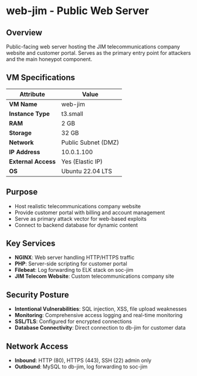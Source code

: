 # web-jim - Public Web Server

## Overview
Public-facing web server hosting the JIM telecommunications company website and customer portal. Serves as the primary entry point for attackers and the main honeypot component.

## VM Specifications

| Attribute | Value |
|-----------|-------|
| **VM Name** | web-jim |
| **Instance Type** | t3.small |
| **RAM** | 2 GB |
| **Storage** | 32 GB |
| **Network** | Public Subnet (DMZ) |
| **IP Address** | 10.0.1.100 |
| **External Access** | Yes (Elastic IP) |
| **OS** | Ubuntu 22.04 LTS |

## Purpose
- Host realistic telecommunications company website
- Provide customer portal with billing and account management
- Serve as primary attack vector for web-based exploits
- Connect to backend database for dynamic content

## Key Services
- **NGINX**: Web server handling HTTP/HTTPS traffic
- **PHP**: Server-side scripting for customer portal
- **Filebeat**: Log forwarding to ELK stack on soc-jim
- **JIM Telecom Website**: Custom telecommunications company site

## Security Posture
- **Intentional Vulnerabilities**: SQL injection, XSS, file upload weaknesses
- **Monitoring**: Comprehensive access logging and real-time monitoring
- **SSL/TLS**: Configured for encrypted connections
- **Database Connectivity**: Direct connection to db-jim for customer data

## Network Access
- **Inbound**: HTTP (80), HTTPS (443), SSH (22) admin only
- **Outbound**: MySQL to db-jim, log forwarding to soc-jim

